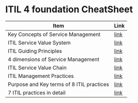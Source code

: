 # ITIL 4 foundation CheatSheet

| Item                                      | Link                                                  |
| ----------------------------------------- | ----------------------------------------------------- |
| Key Concepts of Service Management        | [link](./01-key-concepts-of-service-management.md)    |
| ITIL Service Value System                 | [link](./02-itil-service-value-system.md)             |
| ITIL Guiding Principles                   | [link](./03-itil-guiding-principles.md)               |
| 4 dimensions of Service Management        | [link](./04-four-dimensions-of-service-management.md) |
| ITIL Service Value Chain                  | [link](./05-itil-service-value-chain.md)              |
| ITIL Management Practices                 | [link](./06-itil-management-practices.md)             |
| Purpose and Key terms of 8 ITIL practices | [link](./07-eight-itil-practices-summary.md)          |
| 7 ITIL practices in detail                | [link](./08-seven-itil-practices-in-detail.md)        |

